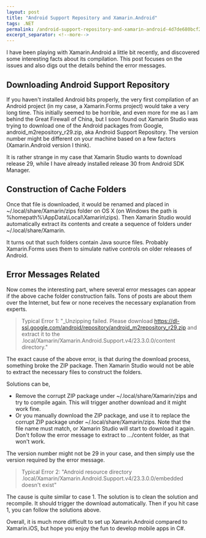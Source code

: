 ```yaml
---
layout: post
title: "Android Support Repository and Xamarin.Android"
tags: .NET
permalink: /android-support-repository-and-xamarin-android-4d7de680bcf2
excerpt_separator: <!--more-->
---
```

I have been playing with Xamarin.Android a little bit recently, and discovered some interesting facts about its compilation. This post focuses on the issues and also digs out the details behind the error messages.
<!--more-->

## Downloading Android Support Repository

If you haven't installed Android bits properly, the very first compilation of an Android project (in my case, a Xamarin.Forms project) would take a very long time. This initially seemed to be horrible, and even more for me as I am behind the Great Firewall of China, but I soon found out Xamarin Studio was trying to download one of the Android packages from Google, android_m2repository_r29.zip, aka Android Support Repository. The version number might be different on your machine based on a few factors (Xamarin.Android version I think).

It is rather strange in my case that Xamarin Studio wants to download release 29, while I have already installed release 30 from Android SDK Manager.

## Construction of Cache Folders

Once that file is downloaded, it would be renamed and placed in ~/.local/share/Xamarin/zips folder on OS X (on Windows the path is %homepath%\AppData\Local\Xamarin\zips). Then Xamarin Studio would automatically extract its contents and create a sequence of folders under ~/.local/share/Xamarin.

It turns out that such folders contain Java source files. Probably Xamarin.Forms uses them to simulate native controls on older releases of Android.

## Error Messages Related

Now comes the interesting part, where several error messages can appear if the above cache folder construction fails. Tons of posts are about them over the Internet, but few or none receives the necessary explanation from experts.

> Typical Error 1: "_Unzipping failed. Please download https://dl-ssl.google.com/android/repository/android_m2repository_r29.zip and extract it to the .local/Xamarin/Xamarin.Android.Support.v4/23.3.0.0/content directory."

The exact cause of the above error, is that during the download process, something broke the ZIP package. Then Xamarin Studio would not be able to extract the necessary files to construct the folders.

Solutions can be,

* Remove the corrupt ZIP package under ~/.local/share/Xamarin/zips and try to compile again. This will trigger another download and it might work fine.
* Or you manually download the ZIP package, and use it to replace the corrupt ZIP package under ~/.local/share/Xamarin/zips. Note that the file name must match, or Xamarin Studio will start to download it again. Don't follow the error message to extract to …/content folder, as that won't work.

The version number might not be 29 in your case, and then simply use the version required by the error message.

> Typical Error 2: "Android resource directory .local/Xamarin/Xamarin.Android.Support.v4/23.3.0.0/embedded doesn't exist"

The cause is quite similar to case 1. The solution is to clean the solution and recompile. It should trigger the download automatically. Then if you hit case 1, you can follow the solutions above.

Overall, it is much more difficult to set up Xamarin.Android compared to Xamarin.iOS, but hope you enjoy the fun to develop mobile apps in C#.
